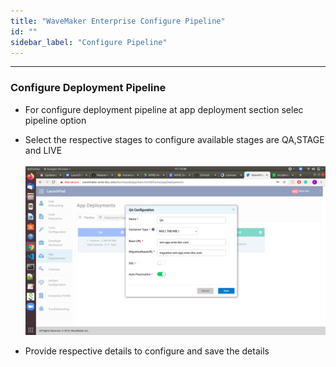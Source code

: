 ```yaml
---
title: "WaveMaker Enterprise Configure Pipeline"
id: ""
sidebar_label: "Configure Pipeline"
---
```

---

### Configure Deployment Pipeline

- For configure deployment pipeline at app deployment section selec pipeline option
- Select the respective stages to configure available stages are QA,STAGE and  LIVE
    <br/><br/>
    [![](/learn/assets/wme-setup/configuring-wme/pipeline-configuration.png)](/learn/assets/wme-setup/pipeline-configuration.png)

- Provide respective details to configure and save the details
